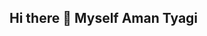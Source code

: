 ## Hi there 👋 Myself Aman Tyagi 

<!--
**Amantyagi0231/Amantyagi0231** is a ✨ _special_ ✨ repository because its `README.md` (this file) appears on your GitHub profile.

Here are some ideas to get you started:

- 🔭 I’m currently working on ...Excel , sql , data analytical, 
- 🌱 I’m currently learning ...Computer language from inmantec
- 👯 I’m looking to collaborate on ...excel, sql,php .
- 💬 Ask me about ...
- 📫 How to reach me: ...amant3654@gmail.com
- ⚡ Fun fact: ...football, cricket   etc.
